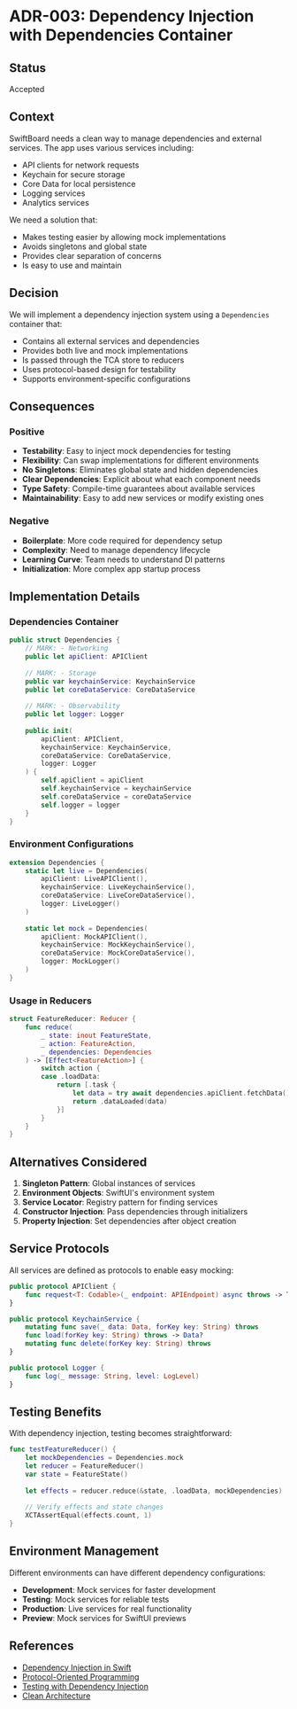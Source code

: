 # ADR-003: Dependency Injection with Dependencies Container

## Status
Accepted

## Context
SwiftBoard needs a clean way to manage dependencies and external services. The app uses various services including:

- API clients for network requests
- Keychain for secure storage
- Core Data for local persistence
- Logging services
- Analytics services

We need a solution that:
- Makes testing easier by allowing mock implementations
- Avoids singletons and global state
- Provides clear separation of concerns
- Is easy to use and maintain

## Decision
We will implement a dependency injection system using a `Dependencies` container that:

- Contains all external services and dependencies
- Provides both live and mock implementations
- Is passed through the TCA store to reducers
- Uses protocol-based design for testability
- Supports environment-specific configurations

## Consequences

### Positive
- **Testability**: Easy to inject mock dependencies for testing
- **Flexibility**: Can swap implementations for different environments
- **No Singletons**: Eliminates global state and hidden dependencies
- **Clear Dependencies**: Explicit about what each component needs
- **Type Safety**: Compile-time guarantees about available services
- **Maintainability**: Easy to add new services or modify existing ones

### Negative
- **Boilerplate**: More code required for dependency setup
- **Complexity**: Need to manage dependency lifecycle
- **Learning Curve**: Team needs to understand DI patterns
- **Initialization**: More complex app startup process

## Implementation Details

### Dependencies Container
```swift
public struct Dependencies {
    // MARK: - Networking
    public let apiClient: APIClient
    
    // MARK: - Storage
    public var keychainService: KeychainService
    public let coreDataService: CoreDataService
    
    // MARK: - Observability
    public let logger: Logger
    
    public init(
        apiClient: APIClient,
        keychainService: KeychainService,
        coreDataService: CoreDataService,
        logger: Logger
    ) {
        self.apiClient = apiClient
        self.keychainService = keychainService
        self.coreDataService = coreDataService
        self.logger = logger
    }
}
```

### Environment Configurations
```swift
extension Dependencies {
    static let live = Dependencies(
        apiClient: LiveAPIClient(),
        keychainService: LiveKeychainService(),
        coreDataService: LiveCoreDataService(),
        logger: LiveLogger()
    )
    
    static let mock = Dependencies(
        apiClient: MockAPIClient(),
        keychainService: MockKeychainService(),
        coreDataService: MockCoreDataService(),
        logger: MockLogger()
    )
}
```

### Usage in Reducers
```swift
struct FeatureReducer: Reducer {
    func reduce(
        _ state: inout FeatureState,
        _ action: FeatureAction,
        _ dependencies: Dependencies
    ) -> [Effect<FeatureAction>] {
        switch action {
        case .loadData:
            return [.task {
                let data = try await dependencies.apiClient.fetchData()
                return .dataLoaded(data)
            }]
        }
    }
}
```

## Alternatives Considered

1. **Singleton Pattern**: Global instances of services
2. **Environment Objects**: SwiftUI's environment system
3. **Service Locator**: Registry pattern for finding services
4. **Constructor Injection**: Pass dependencies through initializers
5. **Property Injection**: Set dependencies after object creation

## Service Protocols

All services are defined as protocols to enable easy mocking:

```swift
public protocol APIClient {
    func request<T: Codable>(_ endpoint: APIEndpoint) async throws -> T
}

public protocol KeychainService {
    mutating func save(_ data: Data, forKey key: String) throws
    func load(forKey key: String) throws -> Data?
    mutating func delete(forKey key: String) throws
}

public protocol Logger {
    func log(_ message: String, level: LogLevel)
}
```

## Testing Benefits

With dependency injection, testing becomes straightforward:

```swift
func testFeatureReducer() {
    let mockDependencies = Dependencies.mock
    let reducer = FeatureReducer()
    var state = FeatureState()
    
    let effects = reducer.reduce(&state, .loadData, mockDependencies)
    
    // Verify effects and state changes
    XCTAssertEqual(effects.count, 1)
}
```

## Environment Management

Different environments can have different dependency configurations:

- **Development**: Mock services for faster development
- **Testing**: Mock services for reliable tests
- **Production**: Live services for real functionality
- **Preview**: Mock services for SwiftUI previews

## References
- [Dependency Injection in Swift](https://www.swiftbysundell.com/articles/dependency-injection-using-factories-in-swift/)
- [Protocol-Oriented Programming](https://developer.apple.com/videos/play/wwdc2015/408/)
- [Testing with Dependency Injection](https://www.swiftbysundell.com/articles/testing-swift-code-that-uses-system-apis/)
- [Clean Architecture](https://blog.cleancoder.com/uncle-bob/2012/08/13/the-clean-architecture.html)

